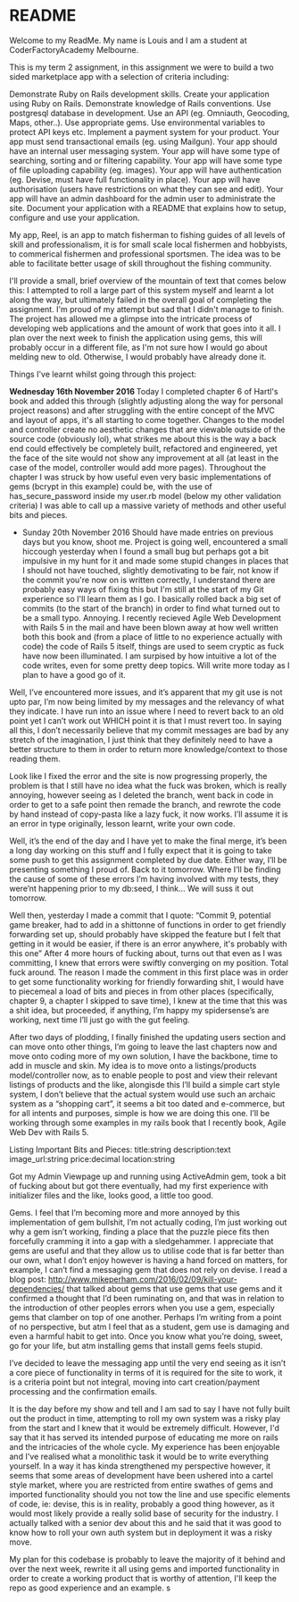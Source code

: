 # README

Welcome to my ReadMe. My name is Louis and I am a student at CoderFactoryAcademy Melbourne.

This is my term 2 assignment, in this assignment we were to build a two sided marketplace app with a selection of criteria including:

Demonstrate Ruby on Rails development skills.
Create your application using Ruby on Rails.
Demonstrate knowledge of Rails conventions.
Use postgresql database in development.
Use an API (eg. Omniauth, Geocoding, Maps, other..).
Use appropriate gems.
Use environmental variables to protect API keys etc.
Implement a payment system for your product.
Your app must send transactional emails (eg. using Mailgun).
Your app should have an internal user messaging system.
Your app will have some type of searching, sorting and or filtering capability.
Your app will have some type of file uploading capability (eg. images).
Your app will have authentication (eg. Devise, must have full functionality in place).
Your app will have authorisation (users have restrictions on what they can see and edit).
Your app will have an admin dashboard for the admin user to administrate the site.
Document your application with a README that explains how to setup, configure and use your application.

My app, Reel, is an app to match fisherman to fishing guides of all levels of skill and professionalism, it is for small scale local fishermen and hobbyists, to commerical fishermen and professional sportsmen. The idea was to be able to facilitate better usage of skill throughout the fishing community.

I'll provide a small, brief overview of the mountain of text that comes below this:
I attempted to roll a large part of this system myself and learnt a lot along the way, but ultimately failed in the overall goal of completing the assignment. I'm proud of my attempt but sad that I didn't manage to finish. The project has allowed me a glimpse into the intricate process of developing web applications and the amount of work that goes into it all. I plan over the next week to finish the application using gems, this will probably occur in a different file, as I'm not sure how I would go about melding new to old. Otherwise, I would probably have already done it. 

Things I've learnt whilst going through this project:

<b> Wednesday 16th November 2016 </b>
Today I completed chapter 6 of Hartl's book and added this through (slightly adjusting along the way for personal project reasons) and after struggling with the entire concept of the MVC and layout of apps, it's all starting to come together. Changes to the model and controller create no aesthetic changes that are viewable outside of the source code (obviously lol), what strikes me about this is the way a back end could effectively be completely built, refactored and engineered, yet the face of the site would not show any improvement at all (at least in the case of the model, controller would add more pages). Throughout the chapter I was struck by how useful even very basic implementations of gems (bcrypt in this example) could be, with the use of has_secure_password inside my user.rb model (below my other validation criteria) I was able to call up a massive variety of methods and other useful bits and pieces.

* Sunday 20th November 2016
Should have made entries on previous days but you know, shoot me. Project is going well, encountered a small hiccough yesterday when I found a small bug but perhaps got a bit impulsive in my hunt for it and made some stupid changes in places that I should not have touched, slightly demotivating to be fair, not know if the commit you're now on is written correctly, I understand there are probably easy ways of fixing this but I'm still at the start of my Git experience so I'll learn them as I go. I basically rolled back a big set of commits (to the start of the branch) in order to find what turned out to be a small typo. Annoying. I recently recieved Agile Web Development with Rails 5 in the mail and have been blown away at how well written both this book and (from a place of little to no experience actually with code) the code of Rails 5 itself, things are used to seem cryptic as fuck have now been illuminated. I am surpised by how intuitive a lot of the code writes, even for some pretty deep topics. Will write more today as I plan to have a good go of it.


Well, I’ve encountered more issues, and it’s apparent that my git use is not upto par, I’m now being limited by my messages and the relevancy of what they indicate. I have run into an issue where I need to revert back to an old point yet I can’t work out WHICH point it is that I must revert too. In saying all this, I don’t necessarily believe that my commit messages are bad by any stretch of the imagination, I just think that they definitely need to have a better structure to them in order to return more knowledge/context to those reading them.

Look like I fixed the error and the site is now progressing properly, the problem is that I still have no idea what the fuck was broken, which is really annoying, however seeing as I deleted the branch, went back in code in order to get to a safe point then remade the branch, and rewrote the code by hand instead of copy-pasta like a lazy fuck, it now works. I’ll assume it is an error in type originally, lesson learnt, write your own code.

Well, it’s the end of the day and I have yet to make the final merge, it’s been a long day working on this stuff and I fully expect that it is going to take some push to get this assignment completed by due date. Either way, I’ll be presenting something I proud of. Back to it tomorrow. Where I’ll be finding the cause of some of these errors I’m having involved with my tests, they were’nt happening prior to my db:seed, I think… We will suss it out tomorrow.

Well then, yesterday I made a commit that I quote:
 “Commit 9, potential game breaker, had to add in a shittonne of functions in order to get friendly forwarding set up, should probably have skipped the feature but I felt that getting in it would be easier, if there is an error anywhere, it's probably with this one”
After 4 more hours of fucking about, turns out that even as I was committing, I knew that errors were swiftly converging on my position. Total fuck around. The reason I made the comment in this first place was in order to get some functionality working for friendly forwarding shit, I would have to piecemeal a load of bits and pieces in from other places (specifically, chapter 9, a chapter I skipped to save time), I knew at the time that this was a shit idea, but proceeded, if anything, I’m happy my spidersense’s are working, next time I’ll just go with the gut feeling.

After two days of plodding, I finally finished the updating users section and can move onto other things, I’m going to leave the last chapters now and move onto coding more of my own solution, I have the backbone, time to add in muscle and skin. My idea is to move onto a listings/products model/controller now, as to enable people to post and view their relevant listings of products and the like, alongisde this I’ll build a simple cart style system, I don’t believe that the actual system would use such an archaic system as a “shopping cart”, it seems a bit too dated and e-commerce, but for all intents and purposes, simple is how we are doing this one. I’ll be working through some examples in my rails book that I recently book, Agile Web Dev with Rails 5.

Listing Important Bits and Pieces:
title:string
description:text
image_url:string
price:decimal
location:string

Got my Admin Viewpage up and running using ActiveAdmin gem, took a bit of fucking about but got there eventually, had my first experience with initializer files and the like, looks good, a little too good.

Gems. I feel that I’m becoming more and more annoyed by this implementation of gem bullshit, I’m not actually coding, I’m just working out why a gem isn’t working, finding a place that the puzzle piece fits then forcefully cramming it into a gap with a sledgehammer. I appreciate that gems are useful and that they allow us to utilise code that is far better than our own, what I don’t enjoy however is having a hand forced on matters, for example, I can’t find a messaging gem that does not rely on devise. I read a blog post:  http://www.mikeperham.com/2016/02/09/kill-your-dependencies/ that talked about gems that use gems that use gems and it confirmed a thought that I’d been ruminating on, and that was in relation to the introduction of other peoples errors when you use a gem, especially gems that clamber on top of one another. Perhaps I’m writing from a point of no perspective, but atm I feel that as a student, gem use is damaging and even a harmful habit to get into. Once you know what you’re doing, sweet, go for your life, but atm installing gems that install gems feels stupid.

I’ve decided to leave the messaging app until the very end seeing as it isn’t a core piece of functionality in terms of it is required for the site to work, it is a criteria point but not integral, moving into cart creation/payment processing and the confirmation emails.

It is the day before my show and tell and I am sad to say I have not fully built out the product in time, attempting to roll my own system was a risky play from the start and I knew that it would be extremely difficult. However, I'd say that it has served its intended purpose of educating me more on rails and the intricacies of the whole cycle. My experience has been enjoyable and I've realised what a monolithic task it would be to write everything yourself. In a way it has kinda strengthened my perspective however, it seems that some areas of development have been ushered into a cartel style market, where you are restricted from entire swathes of gems and imported functionality should you not tow the line and use specific elements of code, ie: devise, this is in reality, probably a good thing however, as it would most likely provide a really solid base of security for the industry. I actually talked with a senior dev about this and he said that it was good to know how to roll your own auth system but in deployment it was a risky move.

My plan for this codebase is probably to leave the majority of it behind and over the next week, rewrite it all using gems and imported functionality in order to create a working product that is worthy of attention, I'll keep the repo as good experience and an example. s
